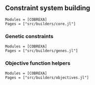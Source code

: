 
## Constraint system building

```@autodocs
Modules = [COBREXA]
Pages = ["src/builders/core.jl"]
```

### Genetic constraints

```@autodocs
Modules = [COBREXA]
Pages = ["src/builders/genes.jl"]
```

### Objective function helpers

```@autodocs
Modules = [COBREXA]
Pages = ["src/builders/objectives.jl"]
```
